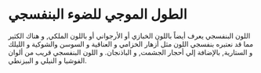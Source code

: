 # الطول الموجي للضوء البنفسجي

اللون البنفسجي يعرف أيضاً باللون الخبازي أو الأرجواني أو باللون الملكي, و هناك
الكثير مما قد نعتبره بنفسجي اللون مثل أزهار الخزامي و العناقية و السوسن والشوكية
و الليلك و الستارية, بالإضافة إلي أحجار الجشمت, و الباذنجان. و اللون البنفسجي
قريب من ألوان الفوشيا و النيلي و البيزنطي.
